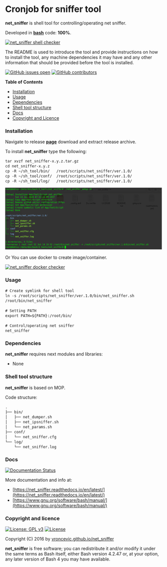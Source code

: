 # Cronjob for sniffer tool

**net_sniffer** is shell tool for controlling/operating net sniffer.

Developed in **[bash](https://en.wikipedia.org/wiki/Bash_(Unix_shell))** code: **100%**.

[![net_sniffer shell checker](https://github.com/vroncevic/net_sniffer/workflows/net_sniffer%20shell%20checker/badge.svg)](https://github.com/vroncevic/net_sniffer/actions?query=workflow%3A%22net_sniffer+shell+checker%22)

The README is used to introduce the tool and provide instructions on
how to install the tool, any machine dependencies it may have and any
other information that should be provided before the tool is installed.

[![GitHub issues open](https://img.shields.io/github/issues/vroncevic/net_sniffer.svg)](https://github.com/vroncevic/net_sniffer/issues) [![GitHub contributors](https://img.shields.io/github/contributors/vroncevic/net_sniffer.svg)](https://github.com/vroncevic/net_sniffer/graphs/contributors)

<!-- START doctoc -->
**Table of Contents**

- [Installation](#installation)
- [Usage](#usage)
- [Dependencies](#dependencies)
- [Shell tool structure](#shell-tool-structure)
- [Docs](#docs)
- [Copyright and Licence](#copyright-and-licence)
<!-- END doctoc -->

### Installation

Navigate to release **[page](https://github.com/vroncevic/net_sniffer/releases)** download and extract release archive.

To install **net_sniffer** type the following:

```
tar xvzf net_sniffer-x.y.z.tar.gz
cd net_sniffer-x.y.z
cp -R ~/sh_tool/bin/   /root/scripts/net_sniffer/ver.1.0/
cp -R ~/sh_tool/conf/  /root/scripts/net_sniffer/ver.1.0/
cp -R ~/sh_tool/log/   /root/scripts/net_sniffer/ver.1.0/
```

![alt tag](https://raw.githubusercontent.com/vroncevic/net_sniffer/dev/docs/setup_tree.png)

Or You can use docker to create image/container.

[![net_sniffer docker checker](https://github.com/vroncevic/net_sniffer/workflows/net_sniffer%20docker%20checker/badge.svg)](https://github.com/vroncevic/net_sniffer/actions?query=workflow%3A%22net_sniffer+docker+checker%22)

### Usage

```
# Create symlink for shell tool
ln -s /root/scripts/net_sniffer/ver.1.0/bin/net_sniffer.sh /root/bin/net_sniffer

# Setting PATH
export PATH=${PATH}:/root/bin/

# Control/operating net sniffer
net_sniffer
```

### Dependencies

**net_sniffer** requires next modules and libraries:

* None

### Shell tool structure

**net_sniffer** is based on MOP.

Code structure:
```
.
├── bin/
│   ├── net_dumper.sh
│   ├── net_ipsniffer.sh
│   └── net_params.sh
├── conf/
│   └── net_sniffer.cfg
└── log/
    └── net_sniffer.log
```

### Docs

[![Documentation Status](https://readthedocs.org/projects/net_sniffer/badge/?version=latest)](https://net_sniffer.readthedocs.io/projects/net_sniffer/en/latest/?badge=latest)

More documentation and info at:
* [https://net_sniffer.readthedocs.io/en/latest/](https://net_sniffer.readthedocs.io/en/latest/)
* [https://www.gnu.org/software/bash/manual/](https://www.gnu.org/software/bash/manual/)

### Copyright and licence

[![License: GPL v3](https://img.shields.io/badge/License-GPLv3-blue.svg)](https://www.gnu.org/licenses/gpl-3.0) [![License](https://img.shields.io/badge/License-Apache%202.0-blue.svg)](https://opensource.org/licenses/Apache-2.0)

Copyright (C) 2016 by [vroncevic.github.io/net_sniffer](https://vroncevic.github.io/net_sniffer)

**net_sniffer** is free software; you can redistribute it and/or modify
it under the same terms as Bash itself, either Bash version 4.2.47 or,
at your option, any later version of Bash 4 you may have available.

